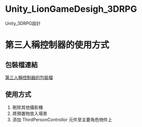 # Unity_LionGameDesigh_3DRPG
 Unity_3DRPG設計

# 第三人稱控制器的使用方式

## 包裝檔連結
[第三人稱控制器的包裝檔](https://github.com/Ryan840627/Unity_LionGameDesigh_3DRPG/blob/main/ThirdPersonControllorAndCamera_20211004.unitypackage)

## 使用方式

1. 刪除其他攝影機
2. 將預置物放入場景
3. 添加 ThirdPersonControllor 元件至主要角色物件上